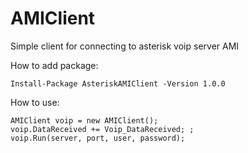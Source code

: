 # AMIClient

Simple client for connecting to asterisk voip server AMI

How to add package:

```
Install-Package AsteriskAMIClient -Version 1.0.0
```

How to use:

```
AMIClient voip = new AMIClient();
voip.DataReceived += Voip_DataReceived; ;
voip.Run(server, port, user, password);
```


